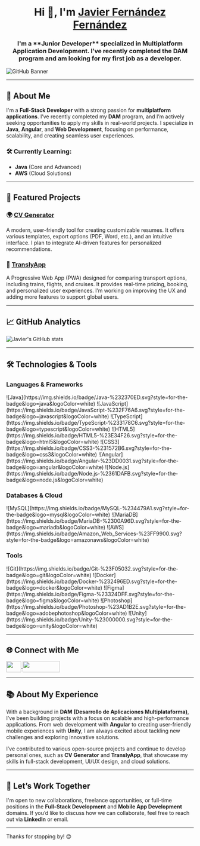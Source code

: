 <div align="center">
  <h1 align="center">Hi 👋, I'm <a href="https://porfolio-javvi.vercel.app/" target="_blank">Javier Fernández Fernández</a></h1>
  <h3 align="center">I'm a **Junior Developer** specialized in Multiplatform Application Development. I’ve recently completed the DAM program and am looking for my first job as a developer.</h3>
</div>

![GitHub Banner](https://github.com/user-attachments/assets/b33a5997-4615-42a6-b2aa-4baeba86107a)

---

## 🚀 About Me

I'm a **Full-Stack Developer** with a strong passion for **multiplatform applications**. I’ve recently completed my **DAM** program, and I’m actively seeking opportunities to apply my skills in real-world projects. I specialize in **Java**, **Angular**, and **Web Development**, focusing on performance, scalability, and creating seamless user experiences.

### 🛠️ Currently Learning:
- **Java** (Core and Advanced)
- **AWS** (Cloud Solutions)

---

## 💼 Featured Projects

### **🌍 [CV Generator](https://github.com/javvi/CV-Generator)**
A modern, user-friendly tool for creating customizable resumes. It offers various templates, export options (PDF, Word, etc.), and an intuitive interface. I plan to integrate AI-driven features for personalized recommendations.

### **🚄 [TranslyApp](https://github.com/javvi/TranslyApp)**
A Progressive Web App (PWA) designed for comparing transport options, including trains, flights, and cruises. It provides real-time pricing, booking, and personalized user experiences. I’m working on improving the UX and adding more features to support global users.

---

## 📈 GitHub Analytics

![Javier's GitHub stats](https://github-readme-stats.vercel.app/api?username=javvi&show_icons=true&hide_title=true&theme=radical)

---

## 🛠️ Technologies & Tools

### **Languages & Frameworks**
<p align="left">
  ![Java](https://img.shields.io/badge/Java-%232370ED.svg?style=for-the-badge&logo=java&logoColor=white)
  ![JavaScript](https://img.shields.io/badge/JavaScript-%232F76A6.svg?style=for-the-badge&logo=javascript&logoColor=white)
  ![TypeScript](https://img.shields.io/badge/TypeScript-%233178C6.svg?style=for-the-badge&logo=typescript&logoColor=white)
  ![HTML5](https://img.shields.io/badge/HTML5-%23E34F26.svg?style=for-the-badge&logo=html5&logoColor=white)
  ![CSS3](https://img.shields.io/badge/CSS3-%231572B6.svg?style=for-the-badge&logo=css3&logoColor=white)
  ![Angular](https://img.shields.io/badge/Angular-%23DD0031.svg?style=for-the-badge&logo=angular&logoColor=white)
  ![Node.js](https://img.shields.io/badge/Node.js-%2361DAFB.svg?style=for-the-badge&logo=node.js&logoColor=white)
</p>

### **Databases & Cloud**
<p align="left">
  ![MySQL](https://img.shields.io/badge/MySQL-%234479A1.svg?style=for-the-badge&logo=mysql&logoColor=white)
  ![MariaDB](https://img.shields.io/badge/MariaDB-%2300A96D.svg?style=for-the-badge&logo=mariadb&logoColor=white)
  ![AWS](https://img.shields.io/badge/Amazon_Web_Services-%23FF9900.svg?style=for-the-badge&logo=amazonaws&logoColor=white)
</p>

### **Tools**
<p align="left">
  ![Git](https://img.shields.io/badge/Git-%23F05032.svg?style=for-the-badge&logo=git&logoColor=white)
  ![Docker](https://img.shields.io/badge/Docker-%232496ED.svg?style=for-the-badge&logo=docker&logoColor=white)
  ![Figma](https://img.shields.io/badge/Figma-%23324DFF.svg?style=for-the-badge&logo=figma&logoColor=white)
  ![Photoshop](https://img.shields.io/badge/Photoshop-%23AD1B2E.svg?style=for-the-badge&logo=adobephotoshop&logoColor=white)
  ![Unity](https://img.shields.io/badge/Unity-%23000000.svg?style=for-the-badge&logo=unity&logoColor=white)
</p>

---

## 🌐 Connect with Me

<p align="left">
  <a href="https://linkedin.com/in/javvifernandez/" target="blank">
    <img align="center" src="https://raw.githubusercontent.com/rahuldkjain/github-profile-readme-generator/master/src/images/icons/Social/linked-in-alt.svg" height="30" width="40" />
  </a>
  <a href="mailto:javierfernandez@example.com">
    <img align="center" src="https://img.shields.io/badge/Email-%23E34F26.svg?style=for-the-badge&logo=gmail&logoColor=white" height="30" width="100" />
  </a>
</p>

---

## 📚 About My Experience

With a background in **DAM (Desarrollo de Aplicaciones Multiplataforma)**, I’ve been building projects with a focus on scalable and high-performance applications. From web development with **Angular** to creating user-friendly mobile experiences with **Unity**, I am always excited about tackling new challenges and exploring innovative solutions.

I’ve contributed to various open-source projects and continue to develop personal ones, such as **CV Generator** and **TranslyApp**, that showcase my skills in full-stack development, UI/UX design, and cloud solutions.

---

## 💼 Let’s Work Together

I'm open to new collaborations, freelance opportunities, or full-time positions in the **Full-Stack Development** and **Mobile App Development** domains. If you’d like to discuss how we can collaborate, feel free to reach out via **LinkedIn** or email.

---

Thanks for stopping by! 😊
